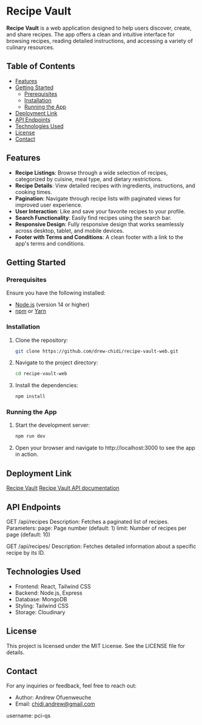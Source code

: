 # Recipe Vault

**Recipe Vault** is a web application designed to help users discover, create, and share recipes. The app offers a clean and intuitive interface for browsing recipes, reading detailed instructions, and accessing a variety of culinary resources.

## Table of Contents

- [Features](#features)
- [Getting Started](#getting-started)
  - [Prerequisites](#prerequisites)
  - [Installation](#installation)
  - [Running the App](#running-the-app)
- [Deployment Link](#deployment)
- [API Endpoints](#api-endpoints)
- [Technologies Used](#technologies-used)
- [License](#license)
- [Contact](#contact)

## Features

- **Recipe Listings**: Browse through a wide selection of recipes, categorized by cuisine, meal type, and dietary restrictions.
- **Recipe Details**: View detailed recipes with ingredients, instructions, and cooking times.
- **Pagination**: Navigate through recipe lists with paginated views for improved user experience.
- **User Interaction**: Like and save your favorite recipes to your profile.
- **Search Functionality**: Easily find recipes using the search bar.
- **Responsive Design**: Fully responsive design that works seamlessly across desktop, tablet, and mobile devices.
- **Footer with Terms and Conditions**: A clean footer with a link to the app's terms and conditions.

## Getting Started

### Prerequisites

Ensure you have the following installed:

- [Node.js](https://nodejs.org/en/) (version 14 or higher)
- [npm](https://www.npmjs.com/get-npm) or [Yarn](https://yarnpkg.com/)

### Installation

1. Clone the repository:

   ```bash
   git clone https://github.com/drew-chidi/recipe-vault-web.git

   ```

2. Navigate to the project directory:

   ```bash
   cd recipe-vault-web

   ```

3. Install the dependencies:

   ```bash
   npm install
   ```

### Running the App

1. Start the development server:

   ```bash
   npm run dev

   ```

2. Open your browser and navigate to http://localhost:3000 to see the app in action.

## Deployment Link

[Recipe Vault](https://recipe-vault-web.vercel.app/) [Recipe Vault API documentation](https://documenter.getpostman.com/view/19302224/2sAXjRWVP5)

## API Endpoints

GET /api/recipes Description: Fetches a paginated list of recipes. Parameters: page: Page number (default: 1) limit: Number of recipes per page (default: 10)

GET /api/recipes/ Description: Fetches detailed information about a specific recipe by its ID.

## Technologies Used

- Frontend: React, Tailwind CSS
- Backend: Node.js, Express
- Database: MongoDB
- Styling: Tailwind CSS
- Storage: Cloudinary

## License

This project is licensed under the MIT License. See the LICENSE file for details.

## Contact

For any inquiries or feedback, feel free to reach out:

- Author: Andrew Ofuenweuche
- Email: chidi.andrew@gmail.com

username: pci-qs
